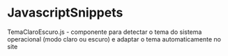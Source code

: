 # JavascriptSnippets

TemaClaroEscuro.js - componente para detectar o tema do sistema operacional (modo claro ou escuro) e adaptar o tema automaticamente no site
